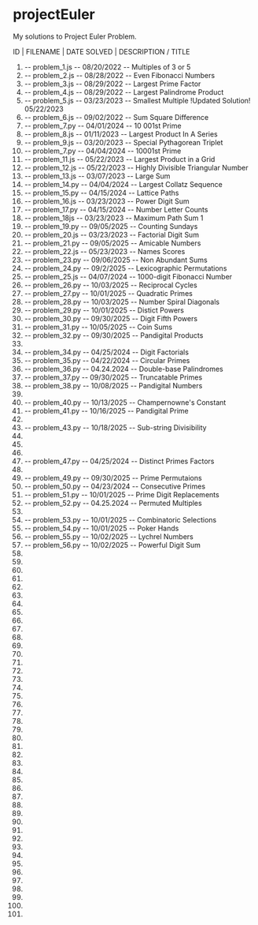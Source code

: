 # projectEuler

My solutions to Project Euler Problem. 

ID | FILENAME | DATE SOLVED | DESCRIPTION / TITLE

1.   -- problem_1.js -- 08/20/2022 -- Multiples of 3 or 5  
2.   -- problem_2.js -- 08/28/2022 -- Even Fibonacci Numbers 
3.   -- problem_3.js -- 08/29/2022 -- Largest Prime Factor
4.   -- problem_4.js -- 08/29/2022 -- Largest Palindrome Product
5.   -- problem_5.js -- 03/23/2023 -- Smallest Multiple !Updated Solution! 05/22/2023
6.   -- problem_6.js -- 09/02/2022 -- Sum Square Difference
7.   -- problem_7.py -- 04/01/2024 -- 10 001st Prime
8.   -- problem_8.js -- 01/11/2023 -- Largest Product In A Series
9.   -- problem_9.js -- 03/20/2023 -- Special Pythagorean Triplet
10.  -- problem_7.py -- 04/04/2024 -- 10001st Prime
11.  -- problem_11.js -- 05/22/2023 -- Largest Product in a Grid
12.  -- problem_12.js -- 05/22/2023 -- Highly Divisible Triangular Number
13.  -- problem_13.js -- 03/07/2023 -- Large Sum
14.  -- problem_14.py -- 04/04/2024 -- Largest Collatz Sequence
15.  -- problem_15.py -- 04/15/2024 -- Lattice Paths
16.  -- problem_16.js -- 03/23/2023 -- Power Digit Sum
17.  -- problem_17.py -- 04/15/2024 -- Number Letter Counts
18.  -- problem_18js -- 03/23/2023 -- Maximum Path Sum 1
19.  -- problem_19.py -- 09/05/2025 -- Counting Sundays 
20.  -- problem_20.js -- 03/23/2023 -- Factorial Digit Sum
21.  -- problem_21.py -- 09/05/2025 -- Amicable Numbers 
22.  -- problem_22.js -- 05/23/2023 -- Names Scores
23.  -- problem_23.py -- 09/06/2025 -- Non Abundant Sums
24.  -- problem_24.py -- 09/2/2025 -- Lexicographic Permutations
25.  -- problem_25.js -- 04/07/2024 -- 1000-digit Fibonacci Number
26.  -- problem_26.py -- 10/03/2025 -- Reciprocal Cycles
27.  -- problem_27.py -- 10/01/2025 -- Quadratic Primes
28.  -- problem_28.py -- 10/03/2025 -- Number Spiral Diagonals
29.  -- problem_29.py -- 10/01/2025 -- Distict Powers
30.  -- problem_30.py -- 09/30/2025 -- Digit Fifth Powers
31.  -- problem_31.py -- 10/05/2025 -- Coin Sums 
32.  -- problem_32.py -- 09/30/2025 -- Pandigital Products
33.
34.  -- problem_34.py -- 04/25/2024 -- Digit Factorials
35.  -- problem_35.py -- 04/22/2024 -- Circular Primes
36.  -- problem_36.py -- 04.24.2024 -- Double-base Palindromes
37.  -- problem_37.py -- 09/30/2025 -- Truncatable Primes
38.  -- problem_38.py -- 10/08/2025 -- Pandigital Numbers
39.
40.  -- problem_40.py -- 10/13/2025 -- Champernowne's Constant
41.  -- problem_41.py -- 10/16/2025 -- Pandigital Prime
42.
43.  -- problem_43.py -- 10/18/2025 -- Sub-string Divisibility
44.
45.
46.
47.  -- problem_47.py -- 04/25/2024 -- Distinct Primes Factors
48.
49.  -- problem_49.py -- 09/30/2025 -- Prime Permutaions
50.  -- problem_50.py -- 04/23/2024 -- Consecutive Primes
51.  -- problem_51.py -- 10/01/2025 -- Prime Digit Replacements
52.  -- problem_52.py -- 04.25.2024 -- Permuted Multiples
52.
53.  -- problem_53.py -- 10/01/2025 -- Combinatoric Selections
54.  -- problem_54.py -- 10/01/2025 -- Poker Hands
55.  -- problem_55.py -- 10/02/2025 -- Lychrel Numbers
56.  -- problem_56.py -- 10/02/2025 -- Powerful Digit Sum
57.
58.
59.
60.
61.
62.
63.
64.
65.
66.
67.
68.
69.
70.
71.
72.
73.
74.
75.
76.
77.
78.
79.
80.
81.
82.
83.
84.
85.
86.
87.
88.
89.
90.
91.
92.
93.
94.
95.
96.
97.
98.
99.
100.
